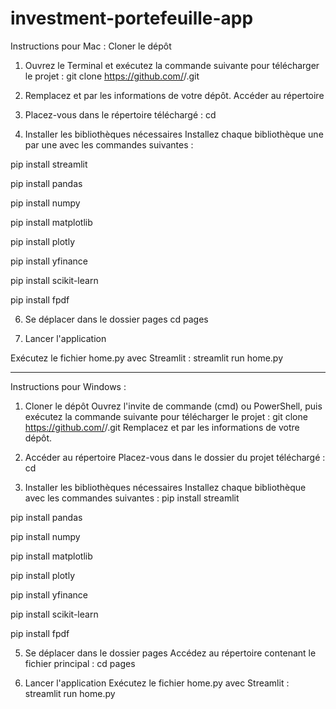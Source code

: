 # investment-portefeuille-app

Instructions pour Mac :
Cloner le dépôt

1) Ouvrez le Terminal et exécutez la commande suivante pour télécharger le projet :
git clone https://github.com/<votre-utilisateur>/<nom-du-repo>.git

2) Remplacez <votre-utilisateur> et <nom-du-repo> par les informations de votre dépôt.
Accéder au répertoire

3) Placez-vous dans le répertoire téléchargé :
cd <nom-du-repo>

4) Installer les bibliothèques nécessaires
Installez chaque bibliothèque une par une avec les commandes suivantes :

pip install streamlit

pip install pandas

pip install numpy

pip install matplotlib

pip install plotly

pip install yfinance

pip install scikit-learn

pip install fpdf


6) Se déplacer dans le dossier pages
cd pages

7) Lancer l'application

Exécutez le fichier home.py avec Streamlit :
streamlit run home.py


----------------------------------------------

Instructions pour Windows :

1) Cloner le dépôt
Ouvrez l'invite de commande (cmd) ou PowerShell, puis exécutez la commande suivante pour télécharger le projet :
git clone https://github.com/<votre-utilisateur>/<nom-du-repo>.git
Remplacez <votre-utilisateur> et <nom-du-repo> par les informations de votre dépôt.

2) Accéder au répertoire
Placez-vous dans le dossier du projet téléchargé :
cd <nom-du-repo>

3) Installer les bibliothèques nécessaires
Installez chaque bibliothèque avec les commandes suivantes :
pip install streamlit

pip install pandas

pip install numpy

pip install matplotlib

pip install plotly

pip install yfinance

pip install scikit-learn

pip install fpdf


5) Se déplacer dans le dossier pages
Accédez au répertoire contenant le fichier principal :
cd pages

6) Lancer l'application
Exécutez le fichier home.py avec Streamlit :
streamlit run home.py
